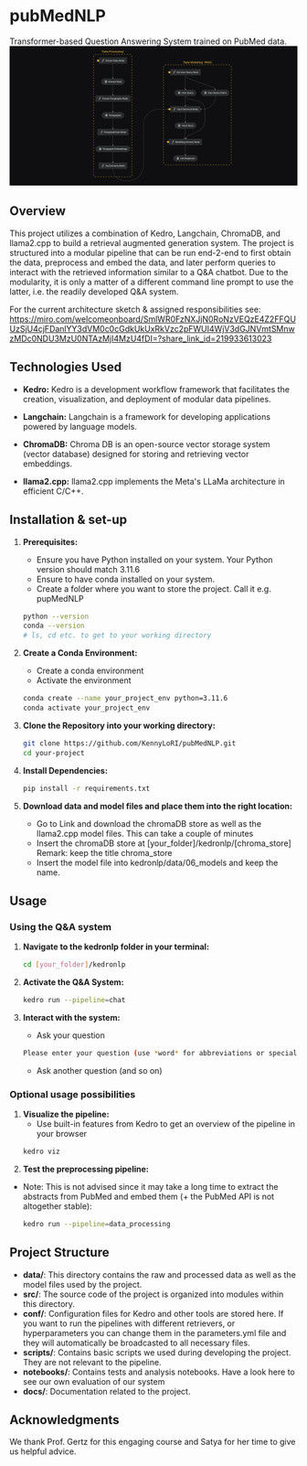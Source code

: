 # pubMedNLP
Transformer-based Question Answering System trained on PubMed data.
![Overview of the deployed pipelines](project_docs/pipelinesOverview.png)

## Overview

This project utilizes a combination of Kedro, Langchain, ChromaDB, and llama2.cpp to build a retrieval augmented generation system. The project is structured into a modular pipeline that can be run end-2-end to first obtain the data, preprocess and embed the data, and later perform queries to interact with the retrieved information similar to a Q&A chatbot. Due to the modularity, it is only a matter of a different command line prompt to use the latter, i.e. the readily developed Q&A system. 

For the current architecture sketch & assigned responsibilities see: https://miro.com/welcomeonboard/SmlWR0FzNXJjN0RoNzVEQzE4Z2FFQUUzSjU4cjFDanlYY3dVM0c0cGdkUkUxRkVzc2pFWUI4WjV3dGJNVmtSMnwzMDc0NDU3MzU0NTAzMjI4MzU4fDI=?share_link_id=219933613023


## Technologies Used

- **Kedro:** Kedro is a development workflow framework that facilitates the creation, visualization, and deployment of modular data pipelines.

- **Langchain:** Langchain is a framework for developing applications powered by language models.

- **ChromaDB:** Chroma DB is an open-source vector storage system (vector database) designed for storing and retrieving vector embeddings.

- **llama2.cpp:** llama2.cpp implements the Meta's LLaMa architecture in efficient C/C++.

## Installation & set-up

1. **Prerequisites:**
   - Ensure you have Python installed on your system. Your Python version should match 3.11.6
   - Ensure to have conda installed on your system.
   - Create a folder where you want to store the project. Call it e.g. pupMedNLP

   ```bash
   python --version
   conda --version
   # ls, cd etc. to get to your working directory
   ```

2. **Create a Conda Environment:**
   - Create a conda environment
   - Activate the environment
   ```bash
   conda create --name your_project_env python=3.11.6
   conda activate your_project_env
   ```

4. **Clone the Repository into your working directory:**
   ```bash
   git clone https://github.com/KennyLoRI/pubMedNLP.git
   cd your-project
   ```

5. **Install Dependencies:**
   ```bash
   pip install -r requirements.txt
   ```
6. **Download data and model files and place them into the right location:**
   - Go to Link and download the chromaDB store as well as the llama2.cpp model files. This can take a couple of minutes
   - Insert the chromaDB store at [your_folder]/kedronlp/[chroma_store] Remark: keep the title chroma_store
   - Insert the model file into kedronlp/data/06_models and keep the name.

## Usage
### Using the Q&A system
1. **Navigate to the kedronlp folder in your terminal:**
   ```bash
   cd [your_folder]/kedronlp
   ```

2. **Activate the Q&A System:**
   ```bash
   kedro run --pipeline=chat
   ```
3. **Interact with the system:**
   - Ask your question
   ```bash
   Please enter your question (use *word* for abbreviations or special terms): [your_question]
   ```
   - Ask another question (and so on)

### Optional usage possibilities 
1. **Visualize the pipeline:**
   - Use built-in features from Kedro to get an overview of the pipeline in your browser
   ```bash
   kedro viz
   ```
2. **Test the preprocessing pipeline:**
- Note: This is not advised since it may take a long time to extract the abstracts from PubMed and embed them (+ the PubMed API is not altogether stable):
  ```bash
  kedro run --pipeline=data_processing
  ```

## Project Structure

- **data/**: This directory contains the raw and processed data as well as the model files used by the project.
- **src/**: The source code of the project is organized into modules within this directory.
- **conf/**: Configuration files for Kedro and other tools are stored here. If you want to run the pipelines with different retrievers, or hyperparameters you can change them in the parameters.yml file and they will automatically be broadcasted to all necessary files.
- **scripts/**: Contains basic scripts we used during developing the project. They are not relevant to the pipeline.
- **notebooks/**: Contains tests and analysis notebooks. Have a look here to see our own evaluation of our system
- **docs/**: Documentation related to the project.

## Acknowledgments
We thank Prof. Gertz for this engaging course and Satya for her time to give us helpful advice. 
